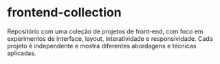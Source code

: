 # frontend-collection
Repositório com uma coleção de projetos de front-end, com foco em experimentos de interface, layout, interatividade e responsividade. Cada projeto é independente e mostra diferentes abordagens e técnicas aplicadas.
